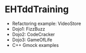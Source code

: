 # EHTddTraining

* Refactoring example: VideoStore
* Dojo1: FizzBuzz
* Dojo2: CodeCracker
* Dojo3: GameOfLife
* C++ Gmock examples
